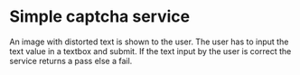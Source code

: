 ﻿# Simple captcha service

An image with distorted text is shown to the user. The user has to input the text value in a textbox and submit. If the text input by the user is correct the service returns a pass else a fail.